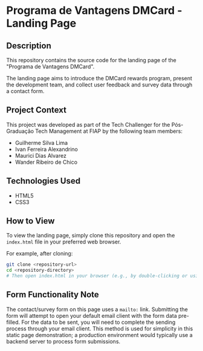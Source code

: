 # Programa de Vantagens DMCard - Landing Page

## Description

This repository contains the source code for the landing page of the "Programa de Vantagens DMCard".

The landing page aims to introduce the DMCard rewards program, present the development team, and collect user feedback and survey data through a contact form.

## Project Context

This project was developed as part of the Tech Challenger for the Pós-Graduação Tech Management at FIAP by the following team members:

*   Guilherme Silva Lima
*   Ivan Ferreira Alexandrino
*   Maurici Dias Alvarez
*   Wander Ribeiro de Chico

## Technologies Used

*   HTML5
*   CSS3

## How to View

To view the landing page, simply clone this repository and open the `index.html` file in your preferred web browser.

For example, after cloning:
```bash
git clone <repository-url>
cd <repository-directory>
# Then open index.html in your browser (e.g., by double-clicking or using a command like 'open index.html' or 'start index.html')
```

## Form Functionality Note

The contact/survey form on this page uses a `mailto:` link. Submitting the form will attempt to open your default email client with the form data pre-filled. For the data to be sent, you will need to complete the sending process through your email client. This method is used for simplicity in this static page demonstration; a production environment would typically use a backend server to process form submissions.
